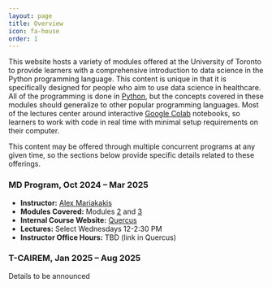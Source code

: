 ```yaml
---
layout: page
title: Overview
icon: fa-house
order: 1
---
```


This website hosts a variety of modules offered at the University of Toronto to provide learners with a comprehensive introduction to data science in the Python programming language.
This content is unique in that it is specifically designed for people who aim to use data science in healthcare.
All of the programming is done in [Python](https://www.python.org/), but the concepts covered in these modules should generalize to other popular programming languages.
Most of the lectures center around interactive [Google Colab](https://colab.research.google.com/) notebooks, so learners to work with code in real time with minimal setup requirements on their computer.

This content may be offered through multiple concurrent programs at any given time, so the sections below provide specific details related to these offerings.

### MD Program, Oct 2024 – Mar 2025
- **Instructor:** [Alex Mariakakis](https://mariakakis.github.io/)
- **Modules Covered:** Modules [2](https://c4m-uoft.github.io/module2.html) and [3](https://c4m-uoft.github.io/module3.html)
- **Internal Course Website:** [Quercus](https://q.utoronto.ca/courses/361095)
- **Lectures:** Select Wednesdays 12-2:30 PM
- **Instructor Office Hours:** TBD (link in Quercus)
<!-- - **Teaching Assistants:** [Ian Ruffolo](https://ian.ruffolo.me/) -->
<!-- - **Teaching Assistant Office Hours:** Thursdays 3–4 PM, Zoom link in Quercus -->

### T-CAIREM, Jan 2025 – Aug 2025
Details to be announced